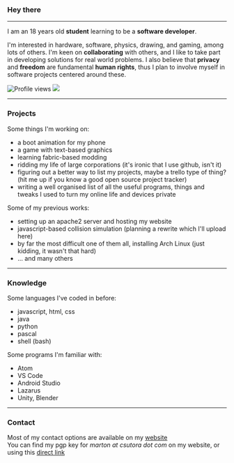 ### Hey there

---

I am an 18 years old **student** learning to be a **software developer**.

I'm interested in hardware, software, physics, drawing, and gaming, among lots of others. I'm keen on **collaborating** with others, and I like to take part in developing solutions for real world problems. I also believe that **privacy** and **freedom** are fundamental **human rights**, thus I plan to involve myself in software projects centered around these.

![Profile views](https://gpvc.arturio.dev/csumpasd)  <img src="https://img.shields.io/github/followers/csumpasd?label=Follows" style=" float:left, margin-right:10px" />

---

### Projects

Some things I'm working on:
* a boot animation for my phone
* a game with text-based graphics
* learning fabric-based modding
* ridding my life of large corporations (it's ironic that I use github, isn't it)
* figuring out a better way to list my projects, maybe a trello type of thing? (hit me up if you know a good open source project tracker)
* writing a well organised list of all the useful programs, things and tweaks I used to turn my online life and devices private

Some of my previous works:
* setting up an apache2 server and hosting my website
* javascript-based collision simulation (planning a rewrite which I'll upload here)
* by far the most difficult one of them all, installing Arch Linux (just kidding, it wasn't that hard)
* ... and many others
---

### Knowledge

Some languages I've coded in before:
* javascript, html, css
* java
* python
* pascal
* shell (bash)

Some programs I'm familiar with:
* Atom
* VS Code
* Android Studio
* Lazarus
* Unity, Blender
---

### Contact

Most of my contact options are available on my [website](https://csutora.com) \
You can find my pgp key for *marton at csutora dot com* on my website, or using this [direct link](https://csutora.com/html/pubkey.html)
